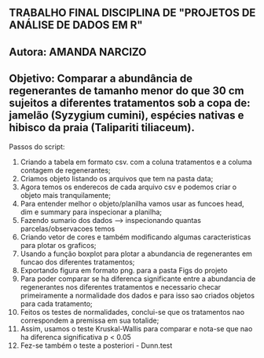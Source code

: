 ## TRABALHO FINAL DISCIPLINA DE "PROJETOS DE ANÁLISE DE DADOS EM R" ##
## Autora: AMANDA NARCIZO ##
## Objetivo: Comparar a abundância de regenerantes de tamanho menor do que 30 cm sujeitos a diferentes tratamentos sob a copa de: jamelão (Syzygium cumini), espécies nativas e hibisco da praia (Talipariti tiliaceum). 

Passos do script:
1. Criando a tabela em formato csv. com a coluna tratamentos e a columa contagem de regenerantes; 
2. Criamos objeto listando os arquivos que tem na pasta data; 
3. Agora temos os enderecos de cada arquivo csv e podemos criar o objeto mais tranquilamente; 
4. Para entender melhor o objeto/planilha vamos usar as funcoes head, dim e summary para inspecionar a planilha;
5. Fazendo sumario dos dados --> inspecionando quantas parcelas/observacoes temos
6. Criando vetor de cores e também modificando algumas caracteristicas para plotar os graficos; 
7. Usando a função boxplot para plotar a abundancia de regenerantes em funcao dos diferentes tratamentos; 
8. Exportando figura em formato png. para a pasta Figs do projeto
9. Para poder comparar se ha diferenca significante entre a abundancia de regenerantes nos diferentes tratamentos e necessario checar primeiramente a normalidade dos dados e para isso sao criados objetos para cada tratamento;
10. Feitos os testes de normalidades, conclui-se que os tratamentos nao correspondem a premissa em sua totalide;
11. Assim, usamos o teste Kruskal-Wallis para comparar e nota-se que nao ha diferenca significativa p < 0.05
12. Fez-se também o teste a posteriori - Dunn.test 
